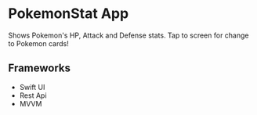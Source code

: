 # PokemonStat App
Shows Pokemon's HP, Attack and Defense stats.
Tap to screen for change to Pokemon cards!

## Frameworks
- Swift UI
- Rest Api
- MVVM
